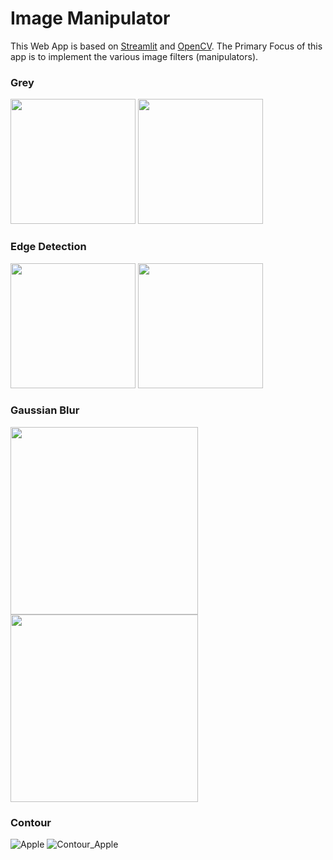 # Image Manipulator

This Web App is based on [Streamlit](https://streamlit.io/) and [OpenCV](https://opencv.org/). The Primary Focus of this app is to implement the various image filters (manipulators).

### Grey

<img src = "https://user-images.githubusercontent.com/84219813/162984125-90335d42-7ef0-417d-9225-0603dc653aa5.jpg" width ="200" /> <img src = "https://user-images.githubusercontent.com/84219813/162986317-ba6e4f8c-4706-4579-8da0-885602275daa.jpg" width ="200" />

### Edge Detection

<img src = "https://user-images.githubusercontent.com/84219813/162984125-90335d42-7ef0-417d-9225-0603dc653aa5.jpg" width ="200" /> <img src = "https://user-images.githubusercontent.com/84219813/163012169-cdaa4c25-9884-47b3-ac49-007868a46780.jpg" width ="200" />

### Gaussian Blur

<img src = "https://user-images.githubusercontent.com/84219813/163017039-b99cc558-46a1-4552-b2fb-848ae76645ab.jpg" width ="300" length = "400"/> <img src = "https://user-images.githubusercontent.com/84219813/163017306-e2903de0-9ae4-4846-80df-1226e3ce7a77.jpg" width ="300" length = "400"/>

### Contour

![Apple](https://user-images.githubusercontent.com/84219813/163016982-c1640f1f-dcc1-4000-aeb5-71228610d3c2.jpg) ![Contour_Apple](https://user-images.githubusercontent.com/84219813/163016983-b909c8be-5c18-49f2-8dc1-f1fa67a02971.jpg)

